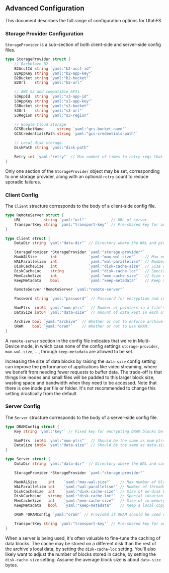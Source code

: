 Advanced Configuration
----------------------

This document describes the full range of configuration options for UtahFS.

### Storage Provider Configuration

`StorageProvider` is a sub-section of both client-side and server-side config
files.

```go
type StorageProvider struct {
	// Backblaze B2
	B2AcctId string `yaml:"b2-acct-id"`
	B2AppKey string `yaml:"b2-app-key"`
	B2Bucket string `yaml:"b2-bucket"`
	B2Url    string `yaml:"b2-url"`

	// AWS S3 and compatible APIs
	S3AppId  string `yaml:"s3-app-id"`
	S3AppKey string `yaml:"s3-app-key"`
	S3Bucket string `yaml:"s3-bucket"`
	S3Url    string `yaml:"s3-url"`
	S3Region string `yaml:"s3-region"`

	// Google Cloud Storage
	GCSBucketName      string `yaml:"gcs-bucket-name"`
	GCSCredentialsPath string `yaml:"gcs-credentials-path"`

	// Local disk storage.
	DiskPath string `yaml:"disk-path"`

	Retry int `yaml:"retry"` // Max number of times to retry reqs that fail.
}
```

Only one section of the `StorageProvider` object may be set, corresponding to
one storage provider, along with an optional `retry` count to reduce sporadic
failures.


### Client Config

The `Client` structure corresponds to the body of a client-side config file.

```go
type RemoteServer struct {
	URL          string `yaml:"url"`           // URL of server.
	TransportKey string `yaml:"transport-key"` // Pre-shared key for authenticating client and server.
}

type Client struct {
	DataDir string `yaml:"data-dir"` // Directory where the WAL and pin file should be kept. Default: .utahfs

	StorageProvider *StorageProvider `yaml:"storage-provider"`
	MaxWALSize      int              `yaml:"max-wal-size"`    // Max number of blocks to put in WAL before blocking on remote storage. Default: 128*1024 blocks
	WALParallelism  int              `yaml:"wal-parallelism"` // Number of threads to use when draining the WAL. Default: 1
	DiskCacheSize   int              `yaml:"disk-cache-size"` // Size of on-disk LRU cache. Default: 320*1024 blocks, -1 to disable.
	DiskCacheLoc    string           `yaml:"disk-cache-loc"`  // Special location for on-disk LRU cache. Default is to store cache inside data-dir.
	MemCacheSize    int              `yaml:"mem-cache-size"`  // Size of in-memory LRU cache. Default: 32*1024 blocks, -1 to disable.
	KeepMetadata    bool             `yaml:"keep-metadata"`   // Keep a local copy of metadata, always. Default: false.

	RemoteServer *RemoteServer `yaml:"remote-server"`

	Password string `yaml:"password"` // Password for encryption and integrity. User will be prompted if not provided.

	NumPtrs  int64 `yaml:"num-ptrs"`  // Number of pointers in a file's skiplist. Default: 12
	DataSize int64 `yaml:"data-size"` // Amount of data kept in each of a file's blocks. Default: 32 KiB

	Archive bool `yaml:"archive"` // Whether or not to enforce archive mode.
	ORAM    bool `yaml:"oram"`    // Whether or not to use ORAM.
}
```

A `remote-server` section in the config file indicates that we're in
Multi-Device mode, in which case none of the config settings `storage-provider`,
`max-wal-size`, ..., through `keep-metadata` are allowed to be set.

Increasing the size of data blocks by raising the `data-size` config setting can
improve the performance of applications like video streaming, where we benefit
from needing fewer requests to buffer data. The trade-off is that things like
inodes and small files will be padded to this larger block size, wasting space
and bandwidth when they need to be accessed. Note that there is one inode per
file or folder. It's not recommended to change this setting drastically from the
default.


### Server Config

The `Server` structure corresponds to the body of a server-side config file.

```go
type ORAMConfig struct {
	Key string `yaml:"key"` // Fixed key for encrypting ORAM blocks before being sent to the remote storage provider.

	NumPtrs  int64 `yaml:"num-ptrs"`  // Should be the same as num-ptrs in the client-side config.
	DataSize int64 `yaml:"data-size"` // Should be the same as data-size in the client-side config.
}

type Server struct {
	DataDir string `yaml:"data-dir"` // Directory where the WAL and cache should be kept. Default: utahfs-data

	StorageProvider *StorageProvider `yaml:"storage-provider"`

	MaxWALSize     int    `yaml:"max-wal-size"`    // Max number of blocks to put in WAL before blocking on remote storage. Default: 320*1024 blocks
	WALParallelism int    `yaml:"wal-parallelism"` // Number of threads to use when draining the WAL. Default: 1
	DiskCacheSize  int    `yaml:"disk-cache-size"` // Size of on-disk LRU cache. Default: 3200*1024 blocks, -1 to disable.
	DiskCacheLoc   string `yaml:"disk-cache-loc"`  // Special location for on-disk LRU cache. Default is to store cache inside data-dir.
	MemCacheSize   int    `yaml:"mem-cache-size"`  // Size of in-memory LRU cache. Default: 32*1024 blocks, -1 to disable.
	KeepMetadata   bool   `yaml:"keep-metadata"`   // Keep a local copy of metadata, always. Default: false.

	ORAM *ORAMConfig `yaml:"oram"` // Provided if ORAM should be used on the server-side.

	TransportKey string `yaml:"transport-key"` // Pre-shared key for authenticating client and server.
}
```

When a server is being used, it's often valuable to fine-tune the caching of
data blocks. The cache may be stored on a different disk than the rest of the
archive's local data, by setting the `disk-cache-loc` setting. You'll also
likely want to adjust the number of blocks stored in cache, by setting the
`disk-cache-size` setting. Assume the average block size is about `data-size`
bytes.
